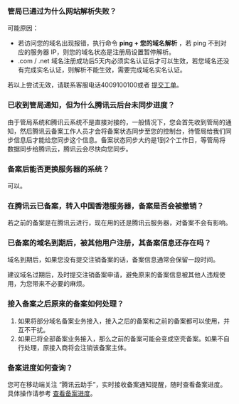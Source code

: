 ### 管局已通过为什么网站解析失败？

可能原因：
- 若访问您的域名出现报错，执行命令 **ping + 您的域名解析** ，若 ping 不到对应的服务器 IP，则您的域名状态是注册局设置暂停解析。
- .com / .net 域名注册成功后5天内必须实名认证后才可以生效，若您域名还没有完成实名认证，则解析不能生效，需要完成域名实名认证。

若以上尝试无效，请联系客服电话4009100100或者 [提交工单](https://console.cloud.tencent.com/workorder/category)。 

### 已收到管局通知，但为什么腾讯云后台未同步进度？

由于管局系统和腾讯云系统不是直接对接的，一般情况下，您会首先收到管局的通知，然后腾讯云备案工作人员才会将备案状态同步至您的控制台，待管局给我们同步信息后才能给您同步这个信息。备案状态同步大约是1到2个工作日，等管局将数据同步给腾讯云，腾讯云会尽快向您同步。 

### 备案后能否更换服务器的系统？

可以。

### 在腾讯云已备案，转入中国香港服务器，备案是否会被撤销？

若之前的备案是在腾讯云进行，现在用的还是腾讯云服务器，对备案不会有影响。 

### 已备案的域名到期后，被其他用户注册，其备案信息还存在吗？

域名到期后，如果您没有提交注销备案的话，备案信息通常会保留一段时间。

建议域名过期后，及时提交注销备案申请，避免原来的备案信息被其他人违规使用，为您带来不必要的麻烦。

### 接入备案之后原来的备案如何处理？

1. 如果将部分域名备案业务接入，接入之后的备案和之前的备案都可以使用，并互不干扰。
2. 如果已将全部备案业务接入，那么之前的备案可能会变成空壳备案。如果不自行处理，原接入商将会注销该备案主体。

### 备案进度如何查询？
您可在移动端关注 “腾讯云助手”，实时接收备案通知提醒，随时查看备案进度。具体操作请参考 [查看备案进度](https://cloud.tencent.com/document/product/243/19149)。

